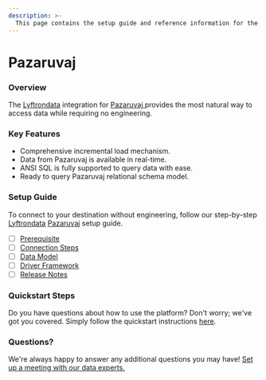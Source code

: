 ```yaml
---
description: >-
  This page contains the setup guide and reference information for the Pazaruvaj source connector.
---
```


# Pazaruvaj

### Overview

The [Lyftrondata](https://www.lyftrondata.com/) integration for [Pazaruvaj](https://www.lyftrondata.com/integration/pazaruvaj/)[ ](https://www.lyftrondata.com/integration/pazaruvaj/)provides the most natural way to access data while requiring no engineering.

### Key Features

* Comprehensive incremental load mechanism.
* Data from Pazaruvaj is available in real-time.&#x20;
* ANSI SQL is fully supported to query data with ease.
* Ready to query Pazaruvaj relational schema model.

### Setup Guide

To connect to your destination without engineering, follow our step-by-step [Lyftrondata](https://www.lyftrondata.com/)  [Pazaruvaj](https://www.lyftrondata.com/integration/pazaruvaj/) setup guide.

* [ ] [Prerequisite](../../marketing-analytics/pazaruvaj/prerequisite.md)
* [ ] [Connection Steps](../../marketing-analytics/pazaruvaj/connection-steps.md)
* [ ] [Data Model](../../marketing-analytics/pazaruvaj/data-model/)
* [ ] [Driver Framework](../../marketing-analytics/pazaruvaj/driver-framework/)
* [ ] [Release Notes](../../marketing-analytics/pazaruvaj/release-notes.md)

### Quickstart Steps

Do you have questions about how to use the platform? Don't worry; we've got you covered. Simply follow the quickstart instructions [here](../../../quickstart-steps.md).

### Questions? <a href="#questions" id="questions"></a>

We're always happy to answer any additional questions you may have! [Set up a meeting with our data experts.](https://www.lyftrondata.com/book-a-meeting/)

